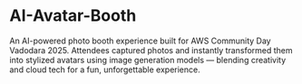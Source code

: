 # AI-Avatar-Booth
An AI-powered photo booth experience built for AWS Community Day Vadodara 2025. Attendees captured photos and instantly transformed them into stylized avatars using image generation models — blending creativity and cloud tech for a fun, unforgettable experience.

